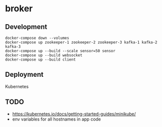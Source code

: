 # broker

## Development

```
docker-compose down --volumes
docker-compose up zookeeper-1 zookeeper-2 zookeeper-3 kafka-1 kafka-2 kafka-3
docker-compose up --build --scale sensor=50 sensor
docker-compose up --build websocket
docker-compose up --build client
```

## Deployment

Kubernetes

## TODO

- https://kubernetes.io/docs/getting-started-guides/minikube/
- env variables for all hostnames in app code

